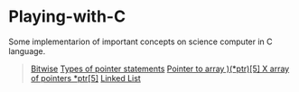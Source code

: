 # Playing-with-C

Some implementarion of important concepts on science computer in C language.

> [Bitwise](https://github.com/JhonataRibeiro/Playing-with-C/blob/master/bitwise/bitwise_operations.c)
> [Types of pointer statements](https://github.com/JhonataRibeiro/Playing-with-C/blob/master/types_of_pointer_statements/referencing_and_dereferencing.c)
> [Pointer to array )(*ptr)[5] X array of pointers *ptr[5]](https://github.com/JhonataRibeiro/Playing-with-C/blob/master/types_of_pointer_statements/array_pointer_statement.c)
> [Linked List](https://github.com/JhonataRibeiro/Playing-with-C/blob/master/linked_list.c)

